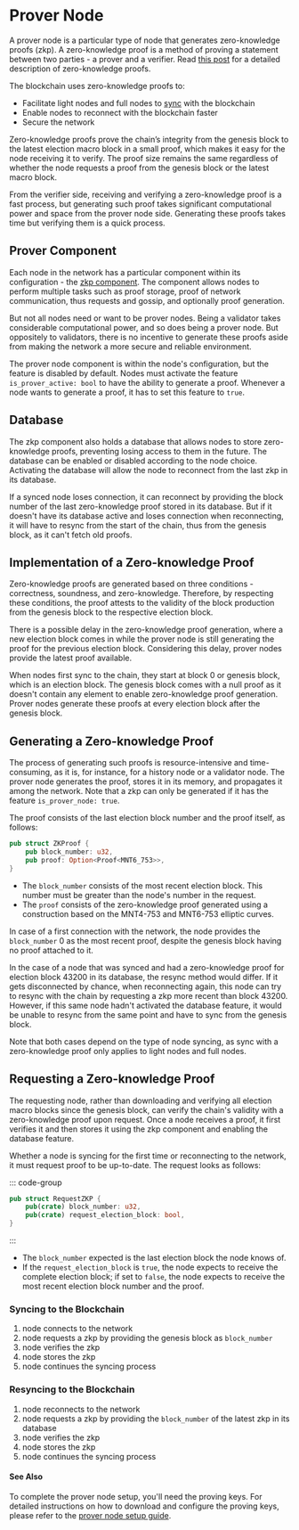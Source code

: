 # Prover Node

A prover node is a particular type of node that generates zero-knowledge proofs (zkp). A zero-knowledge proof is a method of proving a statement between two parties - a prover and a verifier. Read [this post](/protocol/zkp/ZKP-and-recursive-SNARKs) for a detailed description of zero-knowledge proofs.

The blockchain uses zero-knowledge proofs to:

- Facilitate light nodes and full nodes to [sync](/protocol/node-sync/macro-sync/light-macro-sync) with the blockchain
- Enable nodes to reconnect with the blockchain faster
- Secure the network

Zero-knowledge proofs prove the chain’s integrity from the genesis block to the latest election macro block in a small proof, which makes it easy for the node receiving it to verify. The proof size remains the same regardless of whether the node requests a proof from the genesis block or the latest macro block.

From the verifier side, receiving and verifying a zero-knowledge proof is a fast process, but generating such proof takes significant computational power and space from the prover node side. Generating these proofs takes time but verifying them is a quick process.

## Prover Component

Each node in the network has a particular component within its configuration - the [zkp component](https://github.com/nimiq/core-rs-albatross/blob/ac50167e912b8e36223675495eed1ecd9e226b1c/zkp-component/src/zkp_component.rs). The component allows nodes to perform multiple tasks such as proof storage, proof of network communication, thus requests and gossip, and optionally proof generation.

But not all nodes need or want to be prover nodes. Being a validator takes considerable computational power, and so does being a prover node. But oppositely to validators, there is no incentive to generate these proofs aside from making the network a more secure and reliable environment.

The prover node component is within the node's configuration, but the feature is disabled by default. Nodes must activate the feature `is_prover_active: bool` to have the ability to generate a proof. Whenever a node wants to generate a proof, it has to set this feature to `true`.

## Database

The zkp component also holds a database that allows nodes to store zero-knowledge proofs, preventing losing access to them in the future. The database can be enabled or disabled according to the node choice. Activating the database will allow the node to reconnect from the last zkp in its database.

If a synced node loses connection, it can reconnect by providing the block number of the last zero-knowledge proof stored in its database. But if it doesn't have its database active and loses connection when reconnecting, it will have to resync from the start of the chain, thus from the genesis block, as it can't fetch old proofs.

## Implementation of a Zero-knowledge Proof

Zero-knowledge proofs are generated based on three conditions - correctness, soundness, and zero-knowledge. Therefore, by respecting these conditions, the proof attests to the validity of the block production from the genesis block to the respective election block.

There is a possible delay in the zero-knowledge proof generation, where a new election block comes in while the prover node is still generating the proof for the previous election block. Considering this delay, prover nodes provide the latest proof available.

When nodes first sync to the chain, they start at block 0 or genesis block, which is an election block. The genesis block comes with a null proof as it doesn't contain any element to enable zero-knowledge proof generation. Prover nodes generate these proofs at every election block after the genesis block.

## Generating a Zero-knowledge Proof

The process of generating such proofs is resource-intensive and time-consuming, as it is, for instance, for a history node or a validator node. The prover node generates the proof, stores it in its memory, and propagates it among the network. Note that a zkp can only be generated if it has the feature `is_prover_node: true`.

The proof consists of the last election block number and the proof itself, as follows:

```rust
pub struct ZKProof {
    pub block_number: u32,
    pub proof: Option<Proof<MNT6_753>>,
}
```

- The `block_number` consists of the most recent election block. This number must be greater than the node's number in the request.
- The `proof` consists of the zero-knowledge proof generated using a construction based on the MNT4-753 and MNT6-753 elliptic curves.

In case of a first connection with the network, the node provides the `block_number` 0 as the most recent proof, despite the genesis block having no proof attached to it.

In the case of a node that was synced and had a zero-knowledge proof for election block 43200 in its database, the resync method would differ. If it gets disconnected by chance, when reconnecting again, this node can try to resync with the chain by requesting a zkp more recent than block 43200. However, if this same node hadn't activated the database feature, it would be unable to resync from the same point and have to sync from the genesis block.

Note that both cases depend on the type of node syncing, as sync with a zero-knowledge proof only applies to light nodes and full nodes.

## Requesting a Zero-knowledge Proof

The requesting node, rather than downloading and verifying all election macro blocks since the genesis block, can verify the chain's validity with a zero-knowledge proof upon request. Once a node receives a proof, it first verifies it and then stores it using the zkp component and enabling the database feature.

Whether a node is syncing for the first time or reconnecting to the network, it must request proof to be up-to-date. The request looks as follows:

::: code-group

```rust
pub struct RequestZKP {
    pub(crate) block_number: u32,
    pub(crate) request_election_block: bool,
}
```

:::

- The `block_number` expected is the last election block the node knows of.
- If the `request_election_block` is `true`, the node expects to receive the complete election block; if set to `false`, the node expects to receive the most recent election block number and the proof.

### Syncing to the Blockchain

1. node connects to the network
2. node requests a zkp by providing the genesis block as `block_number`
3. node verifies the zkp
4. node stores the zkp
5. node continues the syncing process

### Resyncing to the Blockchain

1. node reconnects to the network
2. node requests a zkp by providing the `block_number` of the latest zkp in its database
3. node verifies the zkp
4. node stores the zkp
5. node continues the syncing process

#### See Also

To complete the prover node setup, you'll need the proving keys. For detailed instructions on how to download and configure the proving keys, please refer to the [prover node setup guide](/validators/prover-node-guide).

